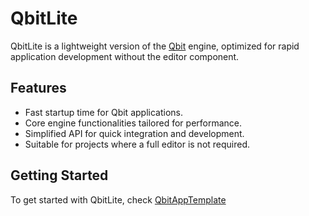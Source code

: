 # QbitLite

QbitLite is a lightweight version of the [Qbit](https://github.com/EmomaxD/Qbit) engine, optimized for rapid application development without the editor component.

## Features

- Fast startup time for Qbit applications.
- Core engine functionalities tailored for performance.
- Simplified API for quick integration and development.
- Suitable for projects where a full editor is not required.

## Getting Started

To get started with QbitLite, check [QbitAppTemplate](https://github.com/EmomaxD/QbitAppTemplate)